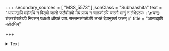+++
secondary_sources = [ "MSS_5573",]
jsonClass = "Subhaashita"
text = "आसाद्यापि महोदधिं न वितृषो जातो जलैर्वाडवो मेघं प्राप्य न चातकोऽपि चरणौ भानुं न लेभेऽरुणः।  \nचन्द्रः शंकरशेखरेऽपि निवसन् पक्षक्षये क्षीयते प्रायः सज्जनसंगतोऽपि लभते दैवानुरूपं फलम्॥"
title = "आसाद्यापि महोदधिम्"

+++

<details><summary>Text</summary>

आसाद्यापि महोदधिं न वितृषो जातो जलैर्वाडवो मेघं प्राप्य न चातकोऽपि चरणौ भानुं न लेभेऽरुणः।  
चन्द्रः शंकरशेखरेऽपि निवसन् पक्षक्षये क्षीयते प्रायः सज्जनसंगतोऽपि लभते दैवानुरूपं फलम्॥
</details>
